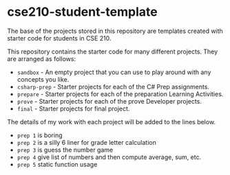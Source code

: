 # cse210-student-template
The base of the projects stored in this repository are templates created with starter code for students in CSE 210. 

This repository contains the starter code for many different projects. They are arranged as follows:

* `sandbox` - An empty project that you can use to play around with any concepts you like.
* `csharp-prep` - Starter projects for each of the C# Prep assignments.
* `prepare` - Starter projects for each of the preparation Learning Activities.
* `prove` - Starter projects for each of the prove Developer projects.
* `final` - Starter projects for final project.

The details of my work with each project will be added to the lines below.

* `prep 1` is boring
* `prep 2` is a silly 6 liner for grade letter calculation
* `prep 3` is guess the number game
* `prep 4` give list of numbers and then compute average, sum, etc.
* `prep 5` static function usage